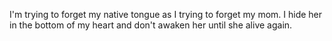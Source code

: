 I'm trying to forget my native tongue as I trying to forget my mom. I hide her in the bottom of my heart and don't awaken her until she alive again.